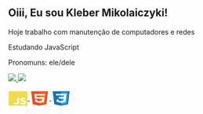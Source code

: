 ## Oiii, Eu sou Kleber Mikolaiczyki!

Hoje trabalho com manutenção de computadores e redes

Estudando JavaScript

Pronomuns: ele/dele



<div>
  <a href="https://github.com/klebermikolaiczyki">
  <img height="180em" src="https://github-readme-stats.vercel.app/api?username=klebermikolaiczyki&show_icons=true&theme=dracula&include_all_commits=true&count_private=true"/>
  <img height="180em" src="https://github-readme-stats.vercel.app/api/top-langs/?username=klebermikolaiczyki&layout=compact&langs_count=7&theme=dracula"/>
</div>
  
  <div style="display: inline_block"><br>
  <img align="center" alt="Rafa-Js" height="30" width="40" src="https://raw.githubusercontent.com/devicons/devicon/master/icons/javascript/javascript-plain.svg">
  <img align="center" alt="Rafa-HTML" height="30" width="40" src="https://raw.githubusercontent.com/devicons/devicon/master/icons/html5/html5-original.svg">
  <img align="center" alt="Rafa-CSS" height="30" width="40" src="https://raw.githubusercontent.com/devicons/devicon/master/icons/css3/css3-original.svg">
</div>
